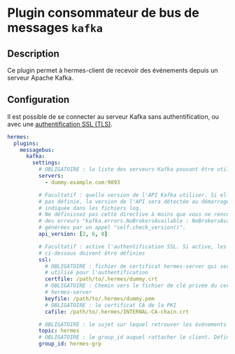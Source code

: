 <!--
Hermes : Change Data Capture (CDC) tool from any source(s) to any target
Copyright (C) 2024 INSA Strasbourg

This file is part of Hermes.

Hermes is free software: you can redistribute it and/or modify
it under the terms of the GNU General Public License as published by
the Free Software Foundation, either version 3 of the License, or
(at your option) any later version.

Hermes is distributed in the hope that it will be useful,
but WITHOUT ANY WARRANTY; without even the implied warranty of
MERCHANTABILITY or FITNESS FOR A PARTICULAR PURPOSE. See the
GNU General Public License for more details.

You should have received a copy of the GNU General Public License
along with Hermes. If not, see <https://www.gnu.org/licenses/>.
-->

# Plugin consommateur de bus de messages `kafka`

## Description

Ce plugin permet à hermes-client de recevoir des événements depuis un serveur Apache Kafka.

## Configuration

Il est possible de se connecter au serveur Kafka sans authentification, ou avec une [authentification SSL (TLS)](https://kafka.apache.org/documentation/#security_ssl).

```yaml
hermes:
  plugins:
    messagebus:
      kafka:
        settings:
          # OBLIGATOIRE : la liste des serveurs Kafka pouvant être utilisés
          servers:
            - dummy.example.com:9093

          # Facultatif : quelle version de l'API Kafka utiliser. Si elle n'est
          # pas définie, la version de l'API sera détectée au démarrage et
          # indiquée dans les fichiers log.
          # Ne définissez pas cette directive à moins que vous ne rencontriez
          # des erreurs "kafka.errors.NoBrokersAvailable : NoBrokersAvailable"
          # générées par un appel "self.check_version()".
          api_version: [2, 6, 0]

          # Facultatif : active l'authentification SSL. Si active, les 3 options
          # ci-dessous doivent être définies
          ssl:
            # OBLIGATOIRE : fichier de certificat hermes-server qui sera
            # utilisé pour l'authentification
            certfile: /path/to/.hermes/dummy.crt
            # OBLIGATOIRE : Chemin vers le fichier de clé privée du certificat
            # hermes-server
            keyfile: /path/to/.hermes/dummy.pem
            # OBLIGATOIRE : le certificat CA de la PKI
            cafile: /path/to/.hermes/INTERNAL-CA-chain.crt

          # OBLIGATOIRE : le sujet sur lequel retrouver les événements
          topic: hermes
          # OBLIGATOIRE : le group_id auquel rattacher le client. Définissez ce que vous voulez ici.
          group_id: hermes-grp
```

